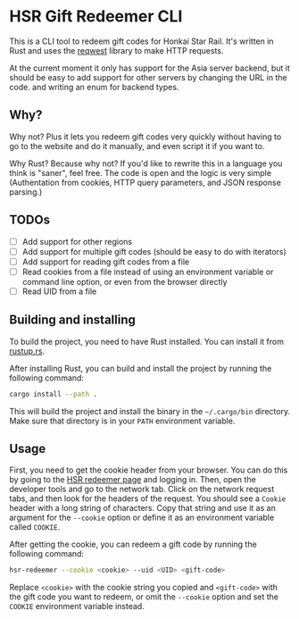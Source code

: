# HSR Gift Redeemer CLI

This is a CLI tool to redeem gift codes for Honkai Star Rail. It's written in Rust and uses the [reqwest](https://docs.rs/reqwest) library to make HTTP requests.

At the current moment it only has support for the Asia server backend, but it should be easy to add support for other servers by changing the URL in the code.
and writing an enum for backend types.

## Why?

Why not? Plus it lets you redeem gift codes very quickly without having to go to the website and do it manually, and even script it if you want to.

Why Rust? Because why not? If you'd like to rewrite this in a language you think is "saner", feel free. The code is open and the logic is very simple (Authentation from cookies, HTTP query parameters, and JSON response parsing.)

## TODOs

- [ ] Add support for other regions
- [ ] Add support for multiple gift codes (should be easy to do with iterators)
- [ ] Add support for reading gift codes from a file
- [ ] Read cookies from a file instead of using an environment variable or command line option, or even from the browser directly
- [ ] Read UID from a file

## Building and installing

To build the project, you need to have Rust installed. You can install it from [rustup.rs](https://rustup.rs/).

After installing Rust, you can build and install the project by running the following command:

```sh
cargo install --path .
```

This will build the project and install the binary in the `~/.cargo/bin` directory. Make sure that directory is in your `PATH` environment variable.


## Usage

First, you need to get the cookie header from your browser. You can do this by going to the [HSR redeemer page](https://hsr.hoyoverse.com/gift) and logging in. Then, open the developer tools and go to the network tab. Click on the network request tabs, and then look for the headers of the request. You should see a `Cookie` header with a long string of characters. Copy that string and use it as an argument for the `--cookie` option or define it as an environment variable called `COOKIE`.

After getting the cookie, you can redeem a gift code by running the following command:

```sh
hsr-redeemer --cookie <cookie> --uid <UID> <gift-code>
```

Replace `<cookie>` with the cookie string you copied and `<gift-code>` with the gift code you want to redeem, or omit the `--cookie` option and set the `COOKIE` environment variable instead.

